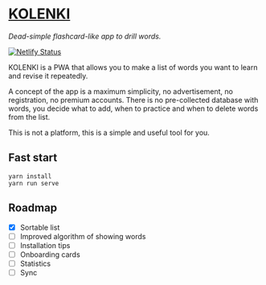 # [KOLENKI](http://kolenki.app)
_Dead-simple flashcard-like app to drill words._

[![Netlify Status](https://api.netlify.com/api/v1/badges/28c0f261-b26a-4707-b674-a5a4ad5b54fb/deploy-status)](https://app.netlify.com/sites/kolenki/deploys)

KOLENKI is a PWA that allows you to make a list of words you want to learn and revise it repeatedly.

A concept of the app is a maximum simplicity, no advertisement, no registration, no premium accounts.
There is no pre-collected database with words, you decide what to add, 
when to practice and when to delete words from the list.

This is not a platform, this is a simple and useful tool for you.

## Fast start
```
yarn install
yarn run serve
```

## Roadmap
- [x] Sortable list
- [ ] Improved algorithm of showing words
- [ ] Installation tips
- [ ] Onboarding cards
- [ ] Statistics
- [ ] Sync
